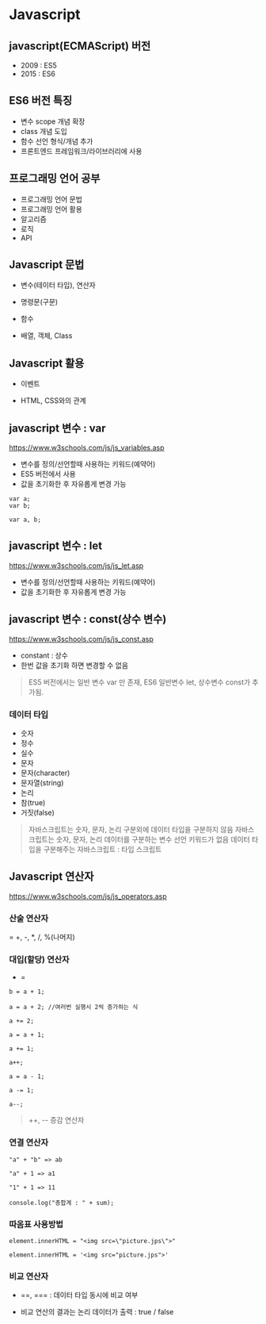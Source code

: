 # Javascript

## javascript(ECMAScript) 버전

- 2009 : ES5
- 2015 : ES6

## ES6 버전 특징

- 변수 scope 개념 확장
- class 개념 도입
- 함수 선언 형식/개념 추가
- 프론트엔드 프레임워크/라이브러리에 사용

## 프로그래밍 언어 공부

- 프로그래밍 언어 문법
- 프로그래밍 언어 활용
- 알고리즘
- 로직
- API

## Javascript 문법

- 변수(테이터 타입), 연산자

- 명령문(구문)

- 함수

- 배열, 객체, Class

## Javascript 활용

- 이벤트

- HTML, CSS와의 관계

## javascript 변수 : var

https://www.w3schools.com/js/js_variables.asp

- 변수를 정의/선언할때 사용하는 키워드(예약어)
- ES5 버전에서 사용
- 값을 초기화한 후 자유롭게 변경 가능

```
var a;
var b;

var a, b;
```

## javascript 변수 : let

https://www.w3schools.com/js/js_let.asp

- 변수를 정의/선언할때 사용하는 키워드(예약어)
- 값을 초기화한 후 자유롭게 변경 가능

## javascript 변수 : const(상수 변수)

https://www.w3schools.com/js/js_const.asp

- constant : 상수
- 한번 값을 초기화 하면 변경할 수 없음

> ES5 버전에서는 일반 변수 var 만 존재, ES6 일반변수 let, 상수변수 const가 추가됨.

### 데이터 타입

- 숫자
- 정수
- 실수
- 문자
- 문자(character)
- 문자열(string)
- 논리
- 참(true)
- 거짓(false)

> 자바스크립트는 숫자, 문자, 논리 구분외에 데이터 타입을 구분하지 않음
> 자바스크립트는 숫자, 문자, 논리 데이터를 구분하는 변수 선언 키워드가 없음
> 데이터 타입을 구분해주는 자바스크립트 : 타입 스크립트

## Javascript 연산자

https://www.w3schools.com/js/js_operators.asp

### 산술 연산자

= +, -, \*, /, %(나머지)

### 대입(할당) 연산자

- =

```
b = a + 1;

a = a + 2; //여러번 실행시 2씩 증가하는 식

a += 2;

a = a + 1;

a += 1;

a++;

a = a - 1;

a -= 1;

a--;

```

> ++, -- 증감 연산자

### 연결 연산자

```
"a" + "b" => ab

"a" + 1 => a1

"1" + 1 => 11

console.log("총합계 : " + sum);
```

### 따옴표 사용방법

```
element.innerHTML = "<img src=\"picture.jps\">"

element.innerHTML = '<img src="picture.jps">'
```

### 비교 연산자

- ==, === : 데이터 타입 동시에 비교 여부

- 비교 연산의 결과는 논리 데이터가 출력 : true / false
